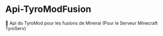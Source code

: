 # Api-TyroModFusion
💚 Api du TyroMod pour les fusions de Minerai (Pour le Serveur Minecraft TyroServ)
